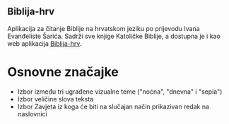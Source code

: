 ## Biblija-hrv

Aplikacija za čitanje Biblije na hrvatskom jeziku po prijevodu Ivana Evanđeliste Šarića.
Sadrži sve knjige Katoličke Biblije, a dostupna je i kao web aplikacija [Biblija-hrv](https://biblija-hrv.vercel.app).

# Osnovne značajke
- Izbor između tri ugrađene vizualne teme ("noćna", "dnevna" i "sepia")
- Izbor veličine slova teksta
- Izbor Zavjeta iz koga će biti na slučajan način prikazivan redak na naslovnici


